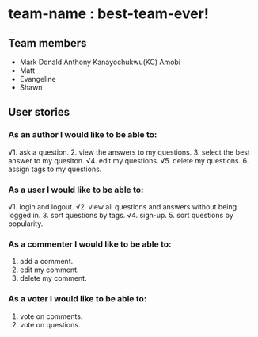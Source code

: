 
# team-name : best-team-ever!

## Team members
* Mark Donald Anthony Kanayochukwu(KC) Amobi
* Matt
* Evangeline
* Shawn

## User stories ##

### As an author I would like to be able to:
√1. ask a question.
2. view the answers to my questions.
3. select the best answer to my quesiton.
√4. edit my questions.
√5. delete my questions.
6. assign tags to my questions.

### As a user I would like to be able to:
√1. login and logout.
√2. view all questions and answers without being logged in.
3. sort questions by tags.
√4. sign-up.
5. sort questions by popularity.

### As a commenter I would like to be able to:
1. add a comment.
2. edit my comment.
3. delete my comment.

### As a voter I would like to be able to:
1. vote on comments.
2. vote on questions.


